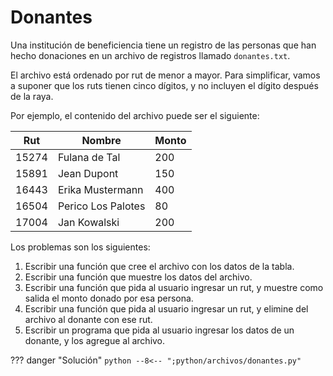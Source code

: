 # Donantes
Una institución de beneficiencia tiene un registro de las personas que han hecho donaciones en un archivo de 
registros llamado `donantes.txt`.

El archivo está ordenado por rut de menor a mayor. Para simplificar, vamos a suponer que los ruts tienen 
cinco dígitos, y no incluyen el dígito después de la raya.

Por ejemplo, el contenido del archivo puede ser el siguiente:

|Rut   |Nombre            |Monto| 
|------|------------------|-----|	
|15274 |Fulana de Tal     |200  |
|15891 |Jean Dupont	      |150  | 
|16443 |Erika Mustermann  |400  |
|16504 |Perico Los Palotes|80   |
|17004 |Jan Kowalski      |200  |

Los problemas son los siguientes:

1. Escribir una función que cree el archivo con los datos de la tabla.
2. Escribir una función que muestre los datos del archivo.
3. Escribir una función que pida al usuario ingresar un rut, y muestre como salida el monto donado por esa persona.
4. Escribir una función que pida al usuario ingresar un rut, y elimine del archivo al donante con ese rut.
5. Escribir un programa que pida al usuario ingresar los datos de un donante, y los agregue al archivo.

??? danger "Solución"
    ```python
    --8<-- ";python/archivos/donantes.py"
    ```